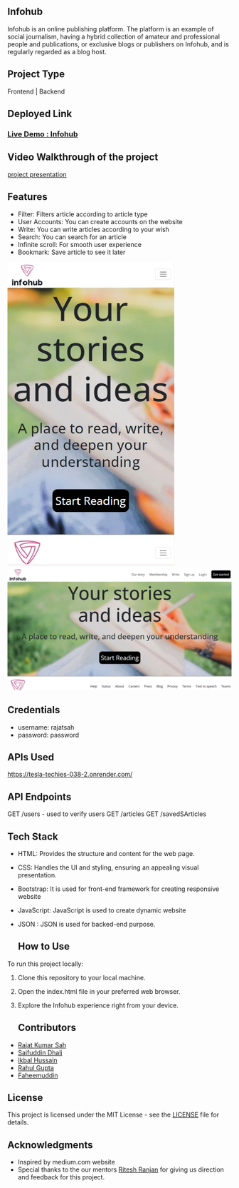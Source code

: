 ## Infohub

Infohub is an  online publishing platform. The platform is an example of social journalism, having a hybrid collection of amateur and professional people and publications, or exclusive blogs or publishers on Infohub, and is regularly regarded as a blog host.

## Project Type
Frontend | Backend

## Deployed Link
<h3><a href="https://infohub123.netlify.app/">Live Demo :
Infohub</a></h3>

## Video Walkthrough of the project
<a href="https://www.youtube.com/watch?v=8w3oPWJzHdU">project
presentation</a>

## Features
- Filter: Filters article according to article type
- User Accounts: You can create accounts on the website
- Write: You can write articles according to your wish
- Search: You can search for an article
- Infinite scroll: For smooth user experience
- Bookmark: Save article to see it later

![image](https://github.com/rajatsah95/Tesla_Techies_038/blob/main/b361.jpg)
![image](https://github.com/rajatsah95/Tesla_Techies_038/blob/main/b362.jpg)

## Credentials
- username: rajatsah
- password: password

## APIs Used
https://tesla-techies-038-2.onrender.com/

## API Endpoints
GET /users - used to verify users
GET /articles
GET /savedSArticles 

## Tech Stack

  - HTML: Provides the structure and content for the web page.
  - CSS: Handles the UI and styling, ensuring an appealing visual presentation.
  - Bootstrap: It is used for front-end framework for creating
responsive website
  - JavaScript: JavaScript is used to create dynamic website
  - JSON : JSON is used for backed-end purpose.

    ## How to Use

To run this project locally:

  1. Clone this repository to your local machine.
  2. Open the index.html file in your preferred web browser.
  3. Explore the Infohub experience right from your device.

     ## Contributors
  - <a href="https://github.com/rajatsah95">Rajat Kumar Sah</a>
  - <a href="https://github.com/saif520">Saifuddin Dhali</a>
  - <a href="https://github.com/ikbal-hussain">Ikbal Hussain</a>
  - <a href="https://github.com/Rahul8945">Rahul Gupta</a>
  - <a href="https://github.com/ShaikFaheemuddin789">Faheemuddin</a>

  
## License

  This project is licensed under the MIT License - see the [LICENSE](LICENSE) file for details.

## Acknowledgments

  - Inspired by medium.com website
  - Special thanks to the our mentors <a href="#">Ritesh Ranjan</a>
for giving us direction and feedback for this project.


